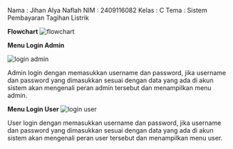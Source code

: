 Nama : Jihan Alya Naflah
NIM : 2409116082
Kelas : C
Tema : Sistem Pembayaran Tagihan Listrik


**Flowchart**
![flowchart](https://github.com/user-attachments/assets/d2134fd4-329c-43d4-80a8-906463a77643)

**Menu Login Admin**


![login admin](https://github.com/user-attachments/assets/c271324f-37da-4640-aa27-d38bf9f0aa3c)


Admin login dengan memasukkan username dan password, jika username dan password yang dimasukkan sesuai dengan data yang ada di akun sistem akan mengenali peran admin tersebut dan menampilkan menu admin.


**Menu Login User**
![login user](https://github.com/user-attachments/assets/708c83c2-98cb-4d9c-8ff9-ea2353147ee2)


User login dengan memasukkan username dan password, jika username dan password yang dimasukkan sesuai dengan data yang ada di akun sistem akan mengenali peran user tersebut dan menampilkan menu user.

